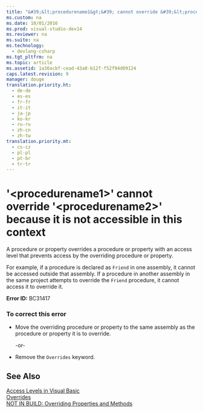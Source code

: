 ```yaml
---
title: "&#39;&lt;procedurename1&gt;&#39; cannot override &#39;&lt;procedurename2&gt;&#39; because it is not accessible in this context"
ms.custom: na
ms.date: 10/01/2016
ms.prod: visual-studio-dev14
ms.reviewer: na
ms.suite: na
ms.technology: 
  - devlang-csharp
ms.tgt_pltfrm: na
ms.topic: article
ms.assetid: 1a36acbf-cead-43a0-b12f-f52f94d09124
caps.latest.revision: 9
manager: douge
translation.priority.ht: 
  - de-de
  - es-es
  - fr-fr
  - it-it
  - ja-jp
  - ko-kr
  - ru-ru
  - zh-cn
  - zh-tw
translation.priority.mt: 
  - cs-cz
  - pl-pl
  - pt-br
  - tr-tr
---
```

# &#39;&lt;procedurename1&gt;&#39; cannot override &#39;&lt;procedurename2&gt;&#39; because it is not accessible in this context
A procedure or property overrides a procedure or property with an access level that prevents access by the overriding procedure or property.  
  
 For example, if a procedure is declared as `Friend` in one assembly, it cannot be accessed outside that assembly. If a procedure in another assembly in the same project attempts to override the `Friend` procedure, it cannot access it to override it.  
  
 **Error ID:** BC31417  
  
### To correct this error  
  
-   Move the overriding procedure or property to the same assembly as the procedure or property it is to override.  
  
     -or-  
  
-   Remove the `Overrides` keyword.  
  
## See Also  
 [Access Levels in Visual Basic](../Topic/Access%20Levels%20in%20Visual%20Basic.md)   
 [Overrides](../Topic/Overrides%20\(Visual%20Basic\).md)   
 [NOT IN BUILD: Overriding Properties and Methods](assetId:///2167e8f5-1225-4b13-9ebd-02591ba90213)